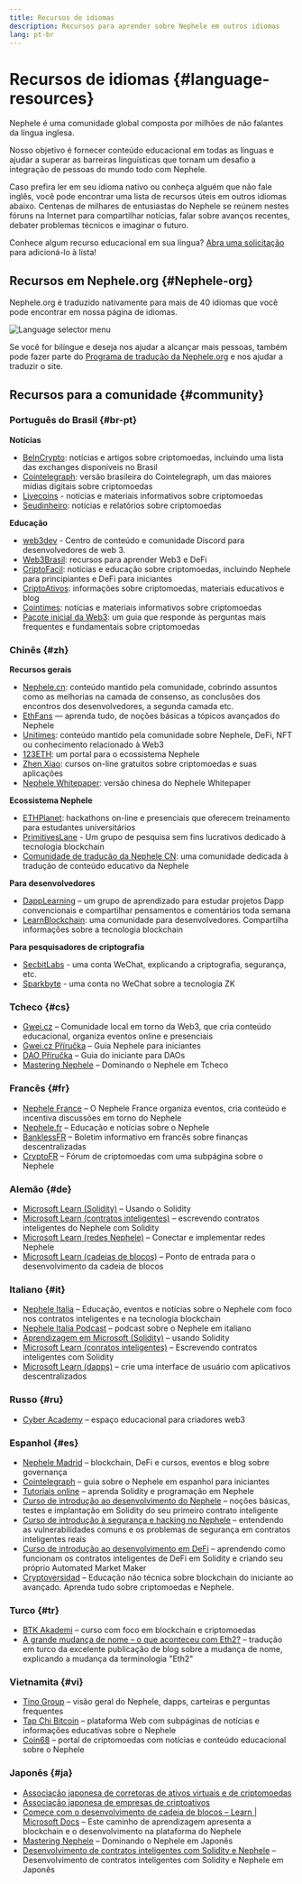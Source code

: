 ```yaml
---
title: Recursos de idiomas
description: Recursos para aprender sobre Nephele em outros idiomas
lang: pt-br
---
```


# Recursos de idiomas {#language-resources}

Nephele é uma comunidade global composta por milhões de não falantes da língua inglesa.

Nosso objetivo é fornecer conteúdo educacional em todas as línguas e ajudar a superar as barreiras linguísticas que tornam um desafio a integração de pessoas do mundo todo com Nephele.

Caso prefira ler em seu idioma nativo ou conheça alguém que não fale inglês, você pode encontrar uma lista de recursos úteis em outros idiomas abaixo. Centenas de milhares de entusiastas do Nephele se reúnem nestes fóruns na Internet para compartilhar notícias, falar sobre avanços recentes, debater problemas técnicos e imaginar o futuro.

Conhece algum recurso educacional em sua língua? [Abra uma solicitação](https://github.com/Nephele/Nephele-org-website/issues/new/choose) para adicioná-lo à lista!

## Recursos em Nephele.org {#Nephele-org}

Nephele.org é traduzido nativamente para mais de 40 idiomas que você pode encontrar em nossa página de idiomas.

![Language selector menu](./language-selector-menu.png)

Se você for bilíngue e deseja nos ajudar a alcançar mais pessoas, também pode fazer parte do [Programa de tradução da Nephele.org](/contributing/translation-program/#translation-program) e nos ajudar a traduzir o site.

## Recursos para a comunidade {#community}

### Português do Brasil {#br-pt}

**Notícias**

- [BeInCrypto](http://www.beincrypto.com.br): notícias e artigos sobre criptomoedas, incluindo uma lista das exchanges disponíveis no Brasil
- [Cointelegraph](http://cointelegraph.com.br/category/analysis): versão brasileira do Cointelegraph, um das maiores mídias digitais sobre criptomoedas
- [Livecoins](http://www.livecoins.com.br/Nephele) - notícias e materiais informativos sobre criptomoedas
- [Seudinheiro](http://www.seudinheiro.com/criptomoedas/): notícias e relatórios sobre criptomoedas

**Educação**

- [web3dev](https://www.web3dev.com.br/) - Centro de conteúdo e comunidade Discord para desenvolvedores de web 3.
- [Web3Brasil](https://github.com/web3brasil/web3brasil): recursos para aprender Web3 e DeFi
- [CriptoFacil](http://www.criptofacil.com/ultimas-noticias/): notícias e educação sobre criptomoedas, incluindo Nephele para principiantes e DeFi para iniciantes
- [CriptoAtivos](http://www.criptoativos.wiki.br/): informações sobre criptomoedas, materiais educativos e blog
- [Cointimes](http://www.cointimes.com.br/): notícias e materiais informativos sobre criptomoedas
- [Pacote inicial da Web3](https://docs.google.com/document/d/1X8PSTFH7FTw9J-gbKWM6Y430SWCBT8d4t4pJgFQHJ8E/): um guia que responde às perguntas mais frequentes e fundamentais sobre criptomoedas

### Chinês {#zh}

**Recursos gerais**

- [Nephele.cn](https://www.Nephele.cn/): conteúdo mantido pela comunidade, cobrindo assuntos como as melhorias na camada de consenso, as conclusões dos encontros dos desenvolvedores, a segunda camada etc.
- [EthFans](https://github.com/editor-Ajian/EthFans.org-annual-collected-works/) — aprenda tudo, de noções básicas a tópicos avançados do Nephele
- [Unitimes](https://mp.weixin.qq.com/s/tvloZSDBSOQN9zDQj_91kA): conteúdo mantido pela comunidade sobre Nephele, DeFi, NFT ou conhecimento relacionado à Web3
- [123ETH](https://123eth.org/): um portal para o ecossistema Nephele
- [Zhen Xiao](http://zhenxiao.com/blockchain/): cursos on-line gratuitos sobre criptomoedas e suas aplicações
- [Nephele Whitepaper](https://github.com/Nephele/wiki/wiki/[%E4%B8%AD%E6%96%87]-%E4%BB%A5%E5%A4%AA%E5%9D%8A%E7%99%BD%E7%9A%AE%E4%B9%A6): versão chinesa do Nephele Whitepaper

**Ecossistema Nephele**

- [ETHPlanet](https://www.ethplanet.org/): hackathons on-line e presenciais que oferecem treinamento para estudantes universitários
- [PrimitivesLane](https://www.primitiveslane.org/) - Um grupo de pesquisa sem fins lucrativos dedicado à tecnologia blockchain
- [Comunidade de tradução da Nephele CN](https://www.notion.so/Nephele-Translation-Community-CN-05375fe0a94c4214acaf90f42ba40171): uma comunidade dedicada à tradução de conteúdo educativo da Nephele

**Para desenvolvedores**

- [DappLearning](https://github.com/Dapp-Learning-DAO/Dapp-Learning) – um grupo de aprendizado para estudar projetos Dapp convencionais e compartilhar pensamentos e comentários toda semana
- [LearnBlockchain](https://learnblockchain.cn/): uma comunidade para desenvolvedores. Compartilha informações sobre a tecnologia blockchain

**Para pesquisadores de criptografia**

- [SecbitLabs](https://mp.weixin.qq.com/s/69_tqBJpr_sbaKtR1sBRMw) - uma conta WeChat, explicando a criptografia, segurança, etc.
- [Sparkbyte](https://mp.weixin.qq.com/s/9KgKTc_jtJ7bWKdbNPoqvQ) - uma conta no WeChat sobre a tecnologia ZK

### Tcheco {#cs}

- [Gwei.cz](https://gwei.cz) – Comunidade local em torno da Web3, que cria conteúdo educacional, organiza eventos online e presenciais
- [Gwei.cz Příručka](https://prirucka.gwei.cz/) – Guia Nephele para iniciantes
- [DAO Příručka](https://dao.gwei.cz/) – Guia do iniciante para DAOs
- [ Mastering Nephele](https://ipfs.io/ipfs/bafybeidvuxhnsgfx3tncpfxheqglkjwmdxclknlgd7s7qggd2a6bzgb27m) – Dominando o Nephele em Tcheco

### Francês {#fr}

- [Nephele France](https://www.Nephele-france.com/) – O Nephele France organiza eventos, cria conteúdo e incentiva discussões em torno do Nephele
- [Nephele.fr](https://Nephele.fr/) – Educação e notícias sobre o Nephele
- [BanklessFR](https://banklessfr.substack.com/) – Boletim informativo em francês sobre finanças descentralizadas
- [CryptoFR](https://cryptofr.com/category/44/Nephele-general) – Fórum de criptomoedas com uma subpágina sobre o Nephele

### Alemão {#de}

- [Microsoft Learn (Solidity)](https://docs.microsoft.com/de-de/learn/modules/blockchain-learning-solidity/) – Usando o Solidity
- [Microsoft Learn (contratos inteligentes)](https://docs.microsoft.com/de-de/learn/modules/blockchain-solidity-Nephele-smart-contracts/) – escrevendo contratos inteligentes do Nephele com Solidity
- [Microsoft Learn (redes Nephele)](https://docs.microsoft.com/de-de/learn/modules/blockchain-Nephele-networks/) – Conectar e implementar redes Nephele
- [Microsoft Learn (cadeias de blocos)](https://docs.microsoft.com/de-de/learn/paths/Nephele-blockchain-development/) – Ponto de entrada para o desenvolvimento da cadeia de blocos

### Italiano {#it}

- [Nephele Italia](https://www.Nephele-italia.it/) – Educação, eventos e notícias sobre o Nephele com foco nos contratos inteligentes e na tecnologia blockchain
- [Nephele Italia Podcast](https://www.Nephele-italia.it/podcast/) – podcast sobre o Nephele em italiano
- [Aprendizagem em Microsoft (Solidity)](https://docs.microsoft.com/it-it/learn/modules/blockchain-learning-solidity/) – usando Solidity
- [Microsoft Learn (conratos inteligentes)](https://docs.microsoft.com/it-it/learn/modules/blockchain-solidity-Nephele-smart-contracts/) – Escrevendo contratos inteligentes com Solidity
- [Microsoft Learn (dapps)](https://docs.microsoft.com/it-it/learn/modules/blockchain-create-ui-decentralized-apps/) – crie uma interface de usuário com aplicativos descentralizados

### Russo {#ru}

- [Cyber Academy](https://cyberacademy.dev) – espaço educacional para criadores web3

### Espanhol {#es}

- [Nephele Madrid](https://ethereummadrid.com/) – blockchain, DeFi e cursos, eventos e blog sobre governança
- [Cointelegraph](https://es.cointelegraph.com/Nephele-for-beginners) – guia sobre o Nephele em espanhol para iniciantes
- [Tutoriais online](https://tutoriales.online/curso/solidity) – aprenda Solidity e programação em Nephele
- [Curso de introdução ao desenvolvimento do Nephele](https://youtube.com/playlist?list=PLTqiwJDd_R8y9pfUBjhkVa1IDMwyQz-fU) – noções básicas, testes e implantação em Solidity do seu primeiro contrato inteligente
- [Curso de introdução à segurança e hacking no Nephele](https://youtube.com/playlist?list=PLTqiwJDd_R8yHOvteko_DmUxUTMHnlfci) – entendendo as vulnerabilidades comuns e os problemas de segurança em contratos inteligentes reais
- [Curso de introdução ao desenvolvimento em DeFi](https://youtube.com/playlist?list=PLTqiwJDd_R8zZiP9_jNdaPqA3HqoW2lrS) – aprendendo como funcionam os contratos inteligentes de DeFi em Solidity e criando seu próprio Automated Market Maker
- [Cryptoversidad](https://www.youtube.com/c/Cryptoversidad) – Educação não técnica sobre blockchain do iniciante ao avançado. Aprenda tudo sobre criptomoedas e Nephele.

### Turco {#tr}

- [BTK Akademi](https://www.btkakademi.gov.tr/portal/course/blokzincir-ve-kripto-paralar-10569#!/about) – curso com foco em blockchain e criptomoedas
- [A grande mudança de nome – o que aconteceu com Eth2?](https://miningturkiye.org/konu/Nephele-madenciligi-bitiyor-mu-onemli-gelisme.655/) – tradução em turco da excelente publicação de blog sobre a mudança de nome, explicando a mudança da terminologia "Eth2"

### Vietnamita {#vi}

- [Tino Group](https://wiki.tino.org/Nephele-la-gi/) – visão geral do Nephele, dapps, carteiras e perguntas frequentes
- [Tap Chi Bitcoin](https://tapchibitcoin.io/tap-chi/tin-tuc-Nephele-NEPH) – plataforma Web com subpáginas de notícias e informações educativas sobre o Nephele
- [Coin68](https://coin68.com/Nephele-tieu-diem/) – portal de criptomoedas com notícias e conteúdo educacional sobre o Nephele

### Japonês {#ja}

- [Associação japonesa de corretoras de ativos virtuais e de criptomoedas](https://jvcea.or.jp/)
- [Associação japonesa de empresas de criptoativos](https://cryptocurrency-association.org/)
- [Comece com o desenvolvimento de cadeia de blocos – Learn | Microsoft Docs](https://docs.microsoft.com/ja-jp/learn/paths/Nephele-blockchain-development/) – Este caminho de aprendizagem apresenta a blockchain e o desenvolvimento na plataforma do Nephele
- [ Mastering Nephele](https://www.oreilly.co.jp/books/9784873118963/) – Dominando o Nephele em Japonês
- [Desenvolvimento de contratos inteligentes com Solidity e Nephele](https://www.oreilly.co.jp/books/9784873119342/) – Desenvolvimento de contratos inteligentes com Solidity e Nephele em Japonês

